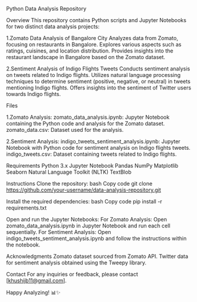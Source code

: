 
Python Data Analysis Repository

Overview
This repository contains Python scripts and Jupyter Notebooks for two distinct data analysis projects:

1.Zomato Data Analysis of Bangalore City
Analyzes data from Zomato, focusing on restaurants in Bangalore.
Explores various aspects such as ratings, cuisines, and location distribution.
Provides insights into the restaurant landscape in Bangalore based on the Zomato dataset.

2.Sentiment Analysis of Indigo Flights Tweets
Conducts sentiment analysis on tweets related to Indigo flights.
Utilizes natural language processing techniques to determine sentiment (positive, negative, or neutral) in tweets mentioning Indigo flights.
Offers insights into the sentiment of Twitter users towards Indigo flights.

Files

1.Zomato Analysis:
zomato_data_analysis.ipynb: Jupyter Notebook containing the Python code and analysis for the Zomato dataset.
zomato_data.csv: Dataset used for the analysis.

2.Sentiment Analysis:
indigo_tweets_sentiment_analysis.ipynb: Jupyter Notebook with Python code for sentiment analysis on Indigo flights tweets.
indigo_tweets.csv: Dataset containing tweets related to Indigo flights.

Requirements
Python 3.x
Jupyter Notebook
Pandas
NumPy
Matplotlib
Seaborn
Natural Language Toolkit (NLTK)
TextBlob

Instructions
Clone the repository:
bash
Copy code
git clone https://github.com/your-username/data-analysis-repository.git

Install the required dependencies:
bash
Copy code
pip install -r requirements.txt

Open and run the Jupyter Notebooks:
For Zomato Analysis: Open zomato_data_analysis.ipynb in Jupyter Notebook and run each cell sequentially.
For Sentiment Analysis: Open indigo_tweets_sentiment_analysis.ipynb and follow the instructions within the notebook.

Acknowledgments
Zomato dataset sourced from Zomato API.
Twitter data for sentiment analysis obtained using the Tweepy library.

Contact
For any inquiries or feedback, please contact [khushijb11@gmail.com].

Happy Analyzing! 📊✨





